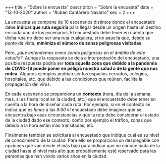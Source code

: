 +++
title = "Sobre la encuesta"
description = "Sobre la encuesta"
date = "13-10-2020"
author = "Rubén Cantarero Navarro"
sec = 2
+++


La encuesta se compone de 10 escenarios distintos donde el encuestado debe **indicar que ruta seguiría** para llegar desde un origen hasta un destino en cada uno de los escenarios. El encuestado debe tener en cuenta que dicha ruta no debe ser una ruta cualquiera, si no aquella que, desde su punto de vista, **minimiza el número de zonas peligrosas visitadas**.

Pero, *¿que entendemos como zonas peligrosas en el ámbito de este estudio?*. Aunque la respuesta se deja a interpretación del encuestado, una posible respuesta podría ser **toda aquella zona que debido a la pandemia de COVID-19 puede poner en peligro nuestra salud o de la gente que nos rodea**. Algunos ejemplos podrían ser los espacios cerrados, colegios, hospitales, etc. que debido a las condiciones que reúnen, facilita la propagación del virus. 
 
En cada escenario se proporciona un **contexto** (hora, dia de la semana, mes, si es fiesta local en la ciudad, etc.) que el encuestado debe tener en cuenta a la hora de diseñar cada ruta. Por ejemplo, si en el contexto se indica que es *lunes* a las *9:00* el encuestado debe imaginar que se encuentra bajo esas circunstancias y que la ruta debe considerar el estado de la ciudad dado ese contexto, como por ejemplo el tráfico, zonas que debido a la hora están más transitadas, etc.

Finalmente también se solicitará al encuestado que indique cual es su nivel de conocimiento de la ciudad. Para ello se proporciona un desplegable con opciones que van desde el más bajo para indicar que no conoce nada de la ciudad hasta el nivel más alto que probablemente esté reservado para las personas que han vivido varios años en la ciudad.